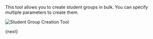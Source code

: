 This tool allows you to create student groups in bulk. You can specify multiple parameters to create them.


<img class="screenshot" alt="Student Group Creation Tool" src="{{url_prefix}}/assets/img/student/student-group-creation-tool.png">

{next}